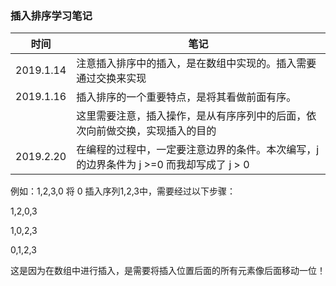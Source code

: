 ### 插入排序学习笔记

| 时间 | 笔记 |
|---|---|
|2019.1.14|注意插入排序中的插入，是在数组中实现的。插入需要通过交换来实现
|2019.1.16|插入排序的一个重要特点，是将其看做前面有序。|
|   |这里需要注意，插入操作，是从有序序列中的后面，依次向前做交换，实现插入的目的|
|2019.2.20|在编程的过程中，一定要注意边界的条件。本次编写，j的边界条件为 j >=0 而我却写成了 j > 0|
例如：1,2,3,0
将 0 插入序列1,2,3中，需要经过以下步骤：

1,2,0,3

1,0,2,3

0,1,2,3

这是因为在数组中进行插入，是需要将插入位置后面的所有元素像后面移动一位！
